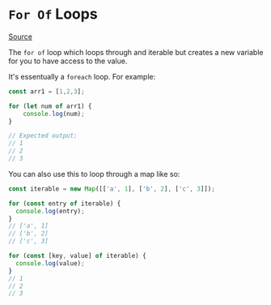 # `For Of` Loops

[Source](https://developer.mozilla.org/en-US/docs/Web/JavaScript/Reference/Statements/for...of)

The `for of` loop which loops through and iterable but creates a new variable for you to have access to the value.

It's essentually a `foreach` loop. For example:

```javascript
const arr1 = [1,2,3];

for (let num of arr1) {
	console.log(num);
}

// Expected output:
// 1
// 2
// 3
```

You can also use this to loop through a map like so:

```javascript
const iterable = new Map([['a', 1], ['b', 2], ['c', 3]]);

for (const entry of iterable) {
  console.log(entry);
}
// ['a', 1]
// ['b', 2]
// ['c', 3]

for (const [key, value] of iterable) {
  console.log(value);
}
// 1
// 2
// 3
```